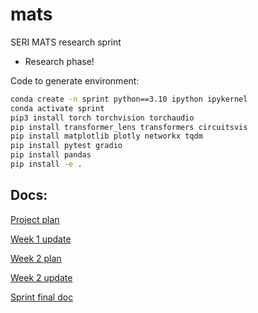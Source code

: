 # mats
SERI MATS research sprint
+ Research phase!

Code to generate environment:
```bash
conda create -n sprint python==3.10 ipython ipykernel
conda activate sprint
pip3 install torch torchvision torchaudio
pip install transformer_lens transformers circuitsvis
pip install matplotlib plotly networkx tqdm 
pip install pytest gradio
pip install pandas
pip install -e .
```

## Docs:
[Project plan](https://docs.google.com/document/d/12nW8okW-wKjqS1w-jtv8dSDZlozIgD1ltEqynG6pOQo/edit?usp=sharing)

[Week 1 update](https://docs.google.com/document/d/1EZBg6WoazTjS9U2fU-v_IXFGKqZCK5HQArvW9gwvCcA/edit?usp=sharing)

[Week 2 plan](https://docs.google.com/document/d/172VcjI8tEyuNoIvtgZ3vtWraa3SRPJ0XVrOo7W1uYss/edit?usp=sharing)

[Week 2 update](https://docs.google.com/document/d/1S93oObiTHuHyJPt_X8vVVS0d9wcRL0g6aOtUIQWreE8/edit?usp=sharing)

[Sprint final doc](https://docs.google.com/document/d/1tWpo8HHXRe9IIQCBmZQqz-E7MdXqvU120ZjVDFab2yc/edit?usp=sharing)
